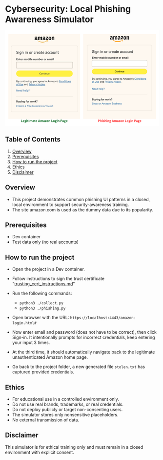 # Cybersecurity: Local Phishing Awareness Simulator
<img src="images/amazon-login.png" alt="logo" width="600">

## Table of Contents
1. [Overview](#overview)
1. [Prerequisites](#prerequisites)
1. [How to run the project](#how-to-run-the-project)
1. [Ethics](#ethics)
1. [Disclaimer](#disclaimer)

## Overview
- This project demonstrates common phishing UI patterns in a closed, local environment to support security-awareness training.
- The site amazon.com is used as the dummy data due to its popularity.

## Prerequisites
- Dev container
- Test data only (no real accounts)

## How to run the project

- Open the project in a Dev container.

- Follow instructions to sign the trust certificate "[trusting_cert_instructions.md](trust_cert_instructions.md)"

- Run the following commands:

  - `python3 ./collect.py`
  - `python3 ./phishing.py`

- Open browser with the URL: `https://localhost:4443/amazon-login.html#`

- Now enter email and password (does not have to be correct), then click Sign-in. It intentionally prompts for incorrect credentials, keep entering your input 3 times.

- At the third time, it should automatically navigate back to the legitimate unauthenticated Amazon home page.

- Go back to the project folder, a new generated file `stolen.txt` has captured provided credentials.

## Ethics
- For educational use in a controlled environment only.
- Do not use real brands, trademarks, or real credentials.
- Do not deploy publicly or target non-consenting users.
- The simulator stores only nonsensitive placeholders.
- No external transmission of data.

## Disclaimer
This simulator is for ethical training only and must remain in a closed environment with explicit consent.

